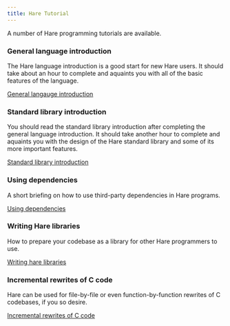 ```yaml
---
title: Hare Tutorial
---
```


A number of Hare programming tutorials are available.

### General language introduction

The Hare language introduction is a good start for new Hare users. It should
take about an hour to complete and aquaints you with all of the basic features
of the language.

<a href="/tutorials/introduction" class="tutorial-link">General langauge introduction</a>

### Standard library introduction

You should read the standard library introduction after completing the general
language introduction. It should take another hour to complete and aquaints you
with the design of the Hare standard library and some of its more important
features.

<a href="/tutorials/stdlib" class="tutorial-link">Standard library introduction</a>

### Using dependencies

A short briefing on how to use third-party dependencies in Hare programs.

<a href="#TODO" class="tutorial-link">Using dependencies</a>

### Writing Hare libraries

How to prepare your codebase as a library for other Hare programmers to use.

<a href="#TODO" class="tutorial-link">Writing hare libraries</a>

### Incremental rewrites of C code

Hare can be used for file-by-file or even function-by-function rewrites of C
codebases, if you so desire.

<a href="#TODO" class="tutorial-link">Incremental rewrites of C code</a>
